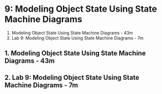 # 9: Modeling Object State Using State Machine Diagrams

1. Modeling Object State Using State Machine Diagrams - 43m
2. Lab 9: Modeling Object State Using State Machine Diagrams - 7m

## 1. Modeling Object State Using State Machine Diagrams - 43m
## 2. Lab 9: Modeling Object State Using State Machine Diagrams - 7m
